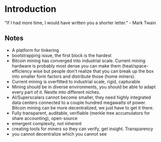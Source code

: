 Introduction
============

"If I had more time, I would have written you a shorter letter." - Mark Twain

Notes
-----
- A platform for tinkering
- bootstrapping issue, the first block is the hardest
- Bitcoin mining has converged into industrial scale. Current mining hardware is
  probably most dense you can make them (heat/space-efficiency wise but people
  don't realize that you can break up the box into smaller form factors and
  distribute those (home miners). 
- Current mining is overfitted to industrial scale, rigid, capturable
- Mining should be in diverse environments, you should be able to adapt every
  part of it. Nestle into different niches. 
- AI/Superscalars cannot become smaller, they need highly integrated data
  centers connected to a couple hundred megawatts of power. Bitcoin mining can
  be more decentralized, we just have to get it there.
- Fully transparent, auditable, verifiable (merkle tree accumulators for share
  accounting), open-source
- emergent complexity, not inherent
- creating tools for miners so they can verify, get insight. Transparency
- you cannot decentralize which you cannot see 
